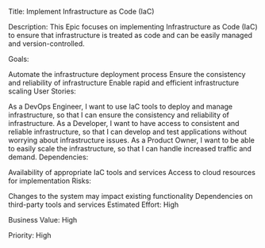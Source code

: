

Title: Implement Infrastructure as Code (IaC)

Description:
This Epic focuses on implementing Infrastructure as Code (IaC) to ensure that infrastructure is treated as code and can be easily managed and version-controlled.

Goals:

Automate the infrastructure deployment process
Ensure the consistency and reliability of infrastructure
Enable rapid and efficient infrastructure scaling
User Stories:

As a DevOps Engineer, I want to use IaC tools to deploy and manage infrastructure, so that I can ensure the consistency and reliability of infrastructure.
As a Developer, I want to have access to consistent and reliable infrastructure, so that I can develop and test applications without worrying about infrastructure issues.
As a Product Owner, I want to be able to easily scale the infrastructure, so that I can handle increased traffic and demand.
Dependencies:

Availability of appropriate IaC tools and services
Access to cloud resources for implementation
Risks:

Changes to the system may impact existing functionality
Dependencies on third-party tools and services
Estimated Effort: High

Business Value: High

Priority: High